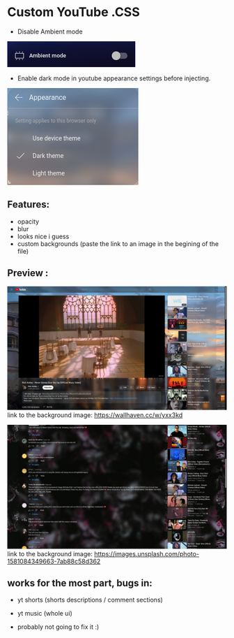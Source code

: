 # Custom YouTube .CSS 
- Disable Ambient mode

 ![alt text](https://raw.githubusercontent.com/linzor/Youtube_Custom_CSS/main/yt_ambient_css.png)
- Enable dark mode in youtube appearance settings before injecting.

 ![alt text](https://raw.githubusercontent.com/linzor/Youtube_Custom_CSS/main/yt_theme_css.png)

## Features: 
 - opacity
 - blur
 - looks nice i guess
 - custom backgrounds (paste the link to an image in the begining of the file)
 ## Preview : 
  ![alt text](https://raw.githubusercontent.com/linzor/Youtube_Custom_CSS/main/yt_css_preview3.jpg)
link to the background image: https://wallhaven.cc/w/yxx3kd

 ![alt text](https://raw.githubusercontent.com/linzor/Youtube_Custom_CSS/main/yt_css_preview2.jpg)
link to the background image: https://images.unsplash.com/photo-1581084349663-7ab88c58d362

##  works for the most part, bugs in:
 
  - yt shorts (shorts descriptions / comment sections)
  
  - yt music (whole ui)
  
  - probably not going to fix it :)
  
